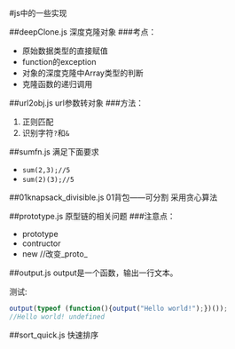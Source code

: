 #js中的一些实现

##deepClone.js 深度克隆对象
###考点：
* 原始数据类型的直接赋值
* function的exception
* 对象的深度克隆中Array类型的判断
* 克隆函数的递归调用

##url2obj.js url参数转对象
###方法：
1. 正则匹配
2. 识别字符`?`和`&`

##sumfn.js 满足下面要求
* `sum(2,3);//5`
* `sum(2)(3);//5`

##01knapsack_divisible.js 01背包——可分割
采用贪心算法

##prototype.js 原型链的相关问题
###注意点：
* prototype
* contructor
* new //改变_proto_

##output.js
output是一个函数，输出一行文本。

测试:
```javascript
output(typeof (function(){output("Hello world!");})());
//Hello world! undefined
```

##sort_quick.js 快速排序
